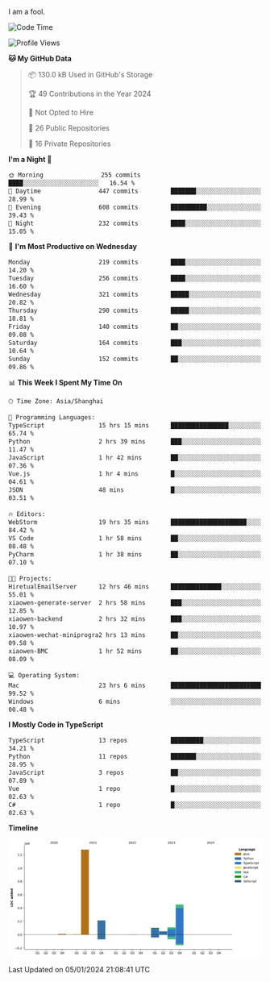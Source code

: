 I am a fool.

<!--START_SECTION:waka-->
![Code Time](http://img.shields.io/badge/Code%20Time-1%2C057%20hrs%2053%20mins-blue)

![Profile Views](http://img.shields.io/badge/Profile%20Views-0-blue)

**🐱 My GitHub Data** 

> 📦 130.0 kB Used in GitHub's Storage 
 > 
> 🏆 49 Contributions in the Year 2024
 > 
> 🚫 Not Opted to Hire
 > 
> 📜 26 Public Repositories 
 > 
> 🔑 16 Private Repositories 
 > 
**I'm a Night 🦉** 

```text
🌞 Morning                255 commits         ████░░░░░░░░░░░░░░░░░░░░░   16.54 % 
🌆 Daytime                447 commits         ███████░░░░░░░░░░░░░░░░░░   28.99 % 
🌃 Evening                608 commits         ██████████░░░░░░░░░░░░░░░   39.43 % 
🌙 Night                  232 commits         ████░░░░░░░░░░░░░░░░░░░░░   15.05 % 
```
📅 **I'm Most Productive on Wednesday** 

```text
Monday                   219 commits         ████░░░░░░░░░░░░░░░░░░░░░   14.20 % 
Tuesday                  256 commits         ████░░░░░░░░░░░░░░░░░░░░░   16.60 % 
Wednesday                321 commits         █████░░░░░░░░░░░░░░░░░░░░   20.82 % 
Thursday                 290 commits         █████░░░░░░░░░░░░░░░░░░░░   18.81 % 
Friday                   140 commits         ██░░░░░░░░░░░░░░░░░░░░░░░   09.08 % 
Saturday                 164 commits         ███░░░░░░░░░░░░░░░░░░░░░░   10.64 % 
Sunday                   152 commits         ██░░░░░░░░░░░░░░░░░░░░░░░   09.86 % 
```


📊 **This Week I Spent My Time On** 

```text
🕑︎ Time Zone: Asia/Shanghai

💬 Programming Languages: 
TypeScript               15 hrs 15 mins      ████████████████░░░░░░░░░   65.74 % 
Python                   2 hrs 39 mins       ███░░░░░░░░░░░░░░░░░░░░░░   11.47 % 
JavaScript               1 hr 42 mins        ██░░░░░░░░░░░░░░░░░░░░░░░   07.36 % 
Vue.js                   1 hr 4 mins         █░░░░░░░░░░░░░░░░░░░░░░░░   04.61 % 
JSON                     48 mins             █░░░░░░░░░░░░░░░░░░░░░░░░   03.51 % 

🔥 Editors: 
WebStorm                 19 hrs 35 mins      █████████████████████░░░░   84.42 % 
VS Code                  1 hr 58 mins        ██░░░░░░░░░░░░░░░░░░░░░░░   08.48 % 
PyCharm                  1 hr 38 mins        ██░░░░░░░░░░░░░░░░░░░░░░░   07.10 % 

🐱‍💻 Projects: 
HiretualEmailServer      12 hrs 46 mins      ██████████████░░░░░░░░░░░   55.01 % 
xiaowen-generate-server  2 hrs 58 mins       ███░░░░░░░░░░░░░░░░░░░░░░   12.85 % 
xiaowen-backend          2 hrs 32 mins       ███░░░░░░░░░░░░░░░░░░░░░░   10.97 % 
xiaowen-wechat-miniprogra2 hrs 13 mins       ██░░░░░░░░░░░░░░░░░░░░░░░   09.58 % 
xiaowen-BMC              1 hr 52 mins        ██░░░░░░░░░░░░░░░░░░░░░░░   08.09 % 

💻 Operating System: 
Mac                      23 hrs 6 mins       █████████████████████████   99.52 % 
Windows                  6 mins              ░░░░░░░░░░░░░░░░░░░░░░░░░   00.48 % 
```

**I Mostly Code in TypeScript** 

```text
TypeScript               13 repos            █████████░░░░░░░░░░░░░░░░   34.21 % 
Python                   11 repos            ███████░░░░░░░░░░░░░░░░░░   28.95 % 
JavaScript               3 repos             ██░░░░░░░░░░░░░░░░░░░░░░░   07.89 % 
Vue                      1 repo              █░░░░░░░░░░░░░░░░░░░░░░░░   02.63 % 
C#                       1 repo              █░░░░░░░░░░░░░░░░░░░░░░░░   02.63 % 
```



**Timeline**

![Lines of Code chart](https://raw.githubusercontent.com/VeejaLiu/VeejaLiu/master/assets/bar_graph.png)


 Last Updated on 05/01/2024 21:08:41 UTC
<!--END_SECTION:waka-->
